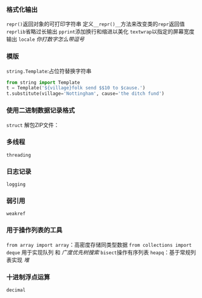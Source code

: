 ### 格式化输出
`repr()`返回对象的可打印字符串
定义``__repr()__``方法来改变类的`repr`返回值
`reprlib`省略过长输出
`pprint`添加换行和缩进以美化
`textwrap`以指定的屏幕宽度输出
`locale` *你打数字怎么带逗号*

### 模版
`string.Template`:占位符替换字符串
```python
from string import Template
t = Template('${village}folk send $$10 to $cause.')
t.substitute(village='Nottingham', cause='the ditch fund')
```
### 使用二进制数据记录格式
`struct`
    解包ZIP文件：

### 多线程
`threading`

### 日志记录
`logging`

### 弱引用
`weakref`

### 用于操作列表的工具
`from array import array`：高密度存储同类型数据
`from collections import deque`
    用于实现队列 和 *广度优先树搜索*
`bisect`操作有序列表
`heapq`：基于常规列表实现 *堆*

### 十进制浮点运算
`decimal`

